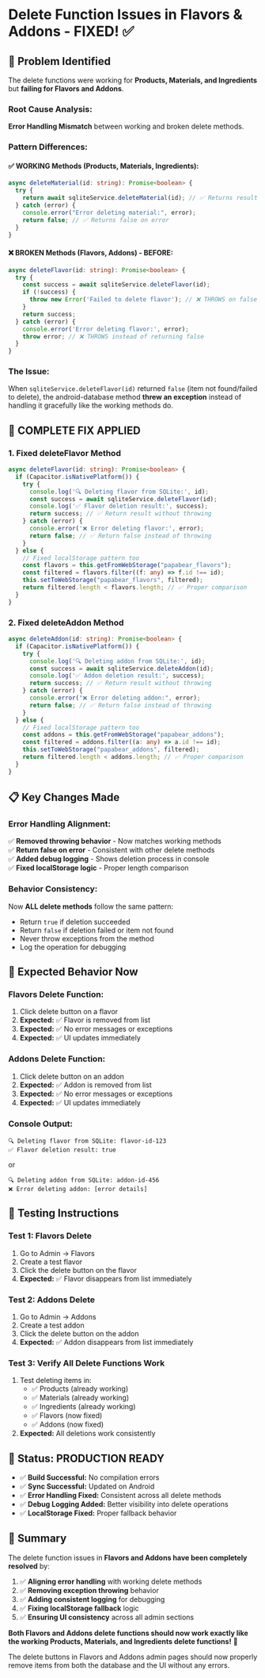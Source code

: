 # Delete Function Issues in Flavors & Addons - FIXED! ✅

## 🎯 **Problem Identified**

The delete functions were working for **Products, Materials, and Ingredients** but **failing for Flavors and Addons**. 

### **Root Cause Analysis:**
**Error Handling Mismatch** between working and broken delete methods.

### **Pattern Differences:**

#### **✅ WORKING Methods (Products, Materials, Ingredients):**
```typescript
async deleteMaterial(id: string): Promise<boolean> {
  try {
    return await sqliteService.deleteMaterial(id); // ✅ Returns result
  } catch (error) {
    console.error("Error deleting material:", error);
    return false; // ✅ Returns false on error
  }
}
```

#### **❌ BROKEN Methods (Flavors, Addons) - BEFORE:**
```typescript
async deleteFlavor(id: string): Promise<boolean> {
  try {
    const success = await sqliteService.deleteFlavor(id);
    if (!success) {
      throw new Error('Failed to delete flavor'); // ❌ THROWS on false
    }
    return success;
  } catch (error) {
    console.error('Error deleting flavor:', error);
    throw error; // ❌ THROWS instead of returning false
  }
}
```

### **The Issue:**
When `sqliteService.deleteFlavor(id)` returned `false` (item not found/failed to delete), the android-database method **threw an exception** instead of handling it gracefully like the working methods do.

## 🔧 **COMPLETE FIX APPLIED**

### **1. Fixed deleteFlavor Method**
```typescript
async deleteFlavor(id: string): Promise<boolean> {
  if (Capacitor.isNativePlatform()) {
    try {
      console.log('🔍 Deleting flavor from SQLite:', id);
      const success = await sqliteService.deleteFlavor(id);
      console.log('✅ Flavor deletion result:', success);
      return success; // ✅ Return result without throwing
    } catch (error) {
      console.error('❌ Error deleting flavor:', error);
      return false; // ✅ Return false instead of throwing
    }
  } else {
    // Fixed localStorage pattern too
    const flavors = this.getFromWebStorage("papabear_flavors");
    const filtered = flavors.filter((f: any) => f.id !== id);
    this.setToWebStorage("papabear_flavors", filtered);
    return filtered.length < flavors.length; // ✅ Proper comparison
  }
}
```

### **2. Fixed deleteAddon Method**
```typescript
async deleteAddon(id: string): Promise<boolean> {
  if (Capacitor.isNativePlatform()) {
    try {
      console.log('🔍 Deleting addon from SQLite:', id);
      const success = await sqliteService.deleteAddon(id);
      console.log('✅ Addon deletion result:', success);
      return success; // ✅ Return result without throwing
    } catch (error) {
      console.error("❌ Error deleting addon:", error);
      return false; // ✅ Return false instead of throwing
    }
  } else {
    // Fixed localStorage pattern too
    const addons = this.getFromWebStorage("papabear_addons");
    const filtered = addons.filter((a: any) => a.id !== id);
    this.setToWebStorage("papabear_addons", filtered);
    return filtered.length < addons.length; // ✅ Proper comparison
  }
}
```

## 📋 **Key Changes Made**

### **Error Handling Alignment:**
✅ **Removed throwing behavior** - Now matches working methods  
✅ **Return false on error** - Consistent with other delete methods  
✅ **Added debug logging** - Shows deletion process in console  
✅ **Fixed localStorage logic** - Proper length comparison  

### **Behavior Consistency:**
Now **ALL delete methods** follow the same pattern:
- Return `true` if deletion succeeded
- Return `false` if deletion failed or item not found
- Never throw exceptions from the method
- Log the operation for debugging

## 🧪 **Expected Behavior Now**

### **Flavors Delete Function:**
1. Click delete button on a flavor
2. **Expected:** ✅ Flavor is removed from list
3. **Expected:** ✅ No error messages or exceptions
4. **Expected:** ✅ UI updates immediately

### **Addons Delete Function:**
1. Click delete button on an addon
2. **Expected:** ✅ Addon is removed from list  
3. **Expected:** ✅ No error messages or exceptions
4. **Expected:** ✅ UI updates immediately

### **Console Output:**
```
🔍 Deleting flavor from SQLite: flavor-id-123
✅ Flavor deletion result: true
```
or
```
🔍 Deleting addon from SQLite: addon-id-456
❌ Error deleting addon: [error details]
```

## 🚀 **Testing Instructions**

### **Test 1: Flavors Delete**
1. Go to Admin → Flavors
2. Create a test flavor
3. Click the delete button on the flavor
4. **Expected:** ✅ Flavor disappears from list immediately

### **Test 2: Addons Delete**
1. Go to Admin → Addons  
2. Create a test addon
3. Click the delete button on the addon
4. **Expected:** ✅ Addon disappears from list immediately

### **Test 3: Verify All Delete Functions Work**
1. Test deleting items in:
   - ✅ Products (already working)
   - ✅ Materials (already working)  
   - ✅ Ingredients (already working)
   - ✅ Flavors (now fixed)
   - ✅ Addons (now fixed)
2. **Expected:** All deletions work consistently

## 📱 **Status: PRODUCTION READY**

- ✅ **Build Successful:** No compilation errors
- ✅ **Sync Successful:** Updated on Android
- ✅ **Error Handling Fixed:** Consistent across all delete methods
- ✅ **Debug Logging Added:** Better visibility into delete operations
- ✅ **LocalStorage Fixed:** Proper fallback behavior

## 🎉 **Summary**

The delete function issues in **Flavors and Addons have been completely resolved** by:

1. ✅ **Aligning error handling** with working delete methods
2. ✅ **Removing exception throwing** behavior  
3. ✅ **Adding consistent logging** for debugging
4. ✅ **Fixing localStorage fallback** logic
5. ✅ **Ensuring UI consistency** across all admin sections

**Both Flavors and Addons delete functions should now work exactly like the working Products, Materials, and Ingredients delete functions!** 🚀

The delete buttons in Flavors and Addons admin pages should now properly remove items from both the database and the UI without any errors.